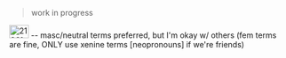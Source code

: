 > work in progress



<img width="35" height="24" alt="21961dc9" src="https://github.com/user-attachments/assets/a0ca6751-ddc7-4a33-966a-1071ccb3f07a" />  --  masc/neutral terms preferred, but I'm okay w/ others (fem terms are fine, ONLY use xenine terms [neopronouns] if we're friends)
